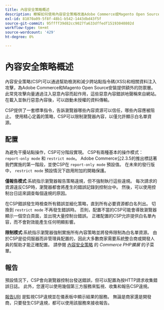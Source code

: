 ```yaml
---
title: 內容安全策略概述
description: 瞭解如何使用內容安全策略改進Adobe Commerce或Magento Open Source儲存的安全狀態。
exl-id: 81070a09-5f8f-48b1-b542-1443dbd43f5f
source-git-commit: 95ffff39d82cc9027fa633dffedf15193040802d
workflow-type: tm+mt
source-wordcount: '429'
ht-degree: 0%

---
```


# 內容安全策略概述

內容安全策略(CSP)可以通過幫助檢測和減少跨站點指令碼(XSS)和相關資料注入攻擊，為Adobe Commerce和Magento Open Source安裝提供額外的防禦層。 此常見攻擊向量通過注入惡意內容而起作用，這些惡意內容錯誤地聲稱來自網站。 在載入並執行惡意內容後，可以啟動未授權的資料傳輸。

CSP提供了一套標準指令，告訴瀏覽器哪些內容資源可以信任，哪些內容應被阻止。 使用精心定義的策略，CSP可以限制瀏覽器內容，以僅允許顯示白名單資源。

## 配置

為避免干擾站點操作，CSP可分階段實現。 CSP有兩種基本的操作模式： `report-only mode` 和 `restrict mode`。 Adobe Commerce公2.3.5的推出標誌著我們實施的第一階段，並使CSP在 `report-only mode` 預設值。 在未來的發行版中， `restrict mode` 預設情況下啟用附加的開箱保護。

**僅報告模式**:系統指示瀏覽器報告策略違規，但不強制執行這些違規。 每次請求的資源違反CSP時，瀏覽器都會將產生的錯誤記錄到控制台中。 然後，可以使用控制台日誌來調查每個違規的原因。

在CSP錯誤發生時檢查所有錯誤並細化策略，直到所有必要資源都白名列出。 切換到 `restrict mode` 不再發生錯誤時。 否則，配置不當的CSP可能會導致瀏覽器顯示一個空白頁面，並出現大量控制台錯誤。 正確配置的CSP允許提供白名單內容，而不會對效能產生任何明顯影響。

**限制模式**:系統指示瀏覽器強制實施所有內容策略並將發佈限制為白名單資源。 由於CSP是從伺服器而非管理員配置的，因此大多數商家需要系統整合商或開發人員的幫助才能正確配置。 請參閱 [內容安全策略](https://developer.adobe.com/commerce/php/development/security/content-security-policies/) 的 _Commerce PHP擴展_ 的子菜單。

## 報告

預設情況下，CSP會向瀏覽器控制台發送錯誤，但可以配置為按HTTP請求收集錯誤日誌。 此外，您還可以使用幾個第三方服務來監視、收集和報告CSP違規。

[報告URI](https://report-uri.io/) 是監視CSP違規並在儀表板中顯示結果的服務。 無論是商家還是開發商，只要發生CSP違規，都可以使用該服務來接收報告。
